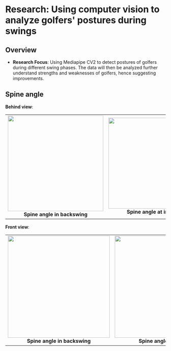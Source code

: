 # Research: Using computer vision to analyze golfers' postures during swings

## Overview
- **Research Focus**: Using Mediapipe CV2 to detect postures of golfers during different swing phases. The data will then be analyzed further understand strengths and weaknesses of golfers, hence suggesting improvements.

## Spine angle
**Behind view**:
  <table>
  <tr>
    <td align="center">
      <img src="https://github.com/user-attachments/assets/5f2d4703-30a6-49b3-be9e-ef522b715b46" width="300"/><br/>
      <b>Spine angle in backswing</b>
    </td>
    <td align="center">
      <img src="https://github.com/user-attachments/assets/90a8d69d-9428-4c3b-a5a9-ab2d8fedc5f3" width="285"/><br/>
      <b>Spine angle at impact</b>
    </td>
    <td align="center">
      <img src="https://github.com/user-attachments/assets/05cd0380-d28e-46c2-b58b-bfabc9f8c144" width="300"/><br/>
      <b>Spine angle at follow through</b>
    </td>
  </tr>
</table>

**Front view**:
  <table>
  <tr>
    <td align="center">
      <img src="https://github.com/user-attachments/assets/6c97ed17-3b23-49bb-8be1-1c3ab8ce4e7e" width="320"/><br/>
      <b>Spine angle in backswing</b>
    </td>
    <td align="center">
      <img src="https://github.com/user-attachments/assets/437501c7-cc5b-4e3a-b595-05e04e41f087" width="320"/><br/>
      <b>Spine angle at impact</b>
    </td>
    <td align="center">
      <img src="https://github.com/user-attachments/assets/186bcfde-a218-465c-8a49-0949647bc399" width="300"/><br/>
      <b>Spine angle at follow through</b>
    </td>
  </tr>
</table>

